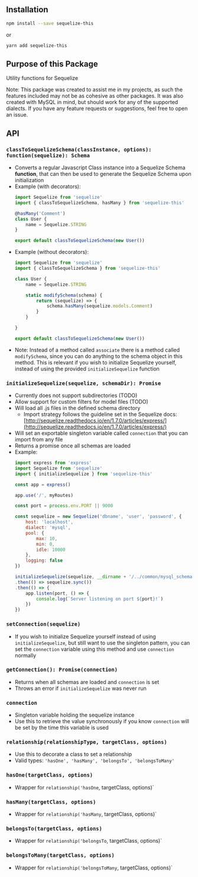 ## Installation

```sh
npm install --save sequelize-this
```

or

```sh
yarn add sequelize-this
```

## Purpose of this Package

Utility functions for Sequelize

Note: This package was created to assist me in my projects, as such the features included may not be as cohesive as other packages. It was also created with MySQL in mind, but should work for any of the supported dialects. If you have any feature requests or suggestions, feel free to open an issue.

## API

### `classToSequelizeSchema(classInstance, options): function(sequelize): Schema`
- Converts a regular Javascript Class instance into a Sequelize Schema **function**, that can then be used to generate the Sequelize Schema upon initialization
- Example (with decorators):
	```javascript
	import Sequelize from 'sequelize'
	import { classToSequelizeSchema, hasMany } from 'sequelize-this'

	@hasMany('Comment')
	class User {
		name = Sequelize.STRING
	}

	export default classToSequelizeSchema(new User())
	```
- Example (without decorators):
	```javascript
	import Sequelize from 'sequelize'
	import { classToSequelizeSchema } from 'sequelize-this'

	class User {
		name = Sequelize.STRING

		static modifySchema(schema) {
			return (sequelize) => {
				schema.hasMany(sequelize.models.Comment)
			}
		}

	}

	export default classToSequelizeSchema(new User())
	```
- Note: Instead of a method called `associate` there is a method called `modifySchema`, since you can do anything to the schema object in this method. This is relevant if you wish to initialize Sequelize yourself, instead of using the provided `initializeSequelize` function

### `initializeSequelize(sequelize, schemaDir): Promise`
- Currently does not support subdirectories (TODO)
- Allow support for custom filters for model files (TODO)
- Will load all .js files in the defined schema directory
	- Import strategy follows the guideline set in the Sequelize docs: [http://sequelize.readthedocs.io/en/1.7.0/articles/express/](http://sequelize.readthedocs.io/en/1.7.0/articles/express/)
- Will set an exportable singleton variable called `connection` that you can import from any file
- Returns a promise once all schemas are loaded
- Example:
	```javascript
	import express from 'express'
	import Sequelize from 'sequelize'
	import { initializeSequelize } from 'sequelize-this'

	const app = express()

	app.use('/', myRoutes)

	const port = process.env.PORT || 9000

	const sequelize = new Sequelize('dbname', 'user', 'password', {
		host: 'localhost',
		dialect: 'mysql',
		pool: {
			max: 10,
			min: 0,
			idle: 10000
		},
		logging: false
	})

	initializeSequelize(sequelize, __dirname + '/../common/mysql_schema')
	.then(() => sequelize.sync())
	.then(() => {
		app.listen(port, () => {
			console.log(`Server listening on port ${port}!`)
		})
	})
	```

### `setConnection(sequelize)`
- If you wish to initialize Sequelize yourself instead of using `initializeSequelize`, but still want to use the singleton pattern, you can set the `connection` variable using this method and use `connection` normally

### `getConnection(): Promise(connection)`
- Returns when all schemas are loaded and `connection` is set
- Throws an error if `initializeSequelize` was never run

### `connection`
- Singleton variable holding the sequelize instance
- Use this to retrieve the value synchronously if you know `connection` will be set by the time this variable is used

### `relationship(relationshipType, targetClass, options)`
- Use this to decorate a class to set a relationship
- Valid types: `'hasOne', 'hasMany', 'belongsTo', 'belongsToMany'`

### `hasOne(targetClass, options)`
- Wrapper for `relationship('hasOne`, targetClass, options)`

### `hasMany(targetClass, options)`
- Wrapper for `relationship('hasMany`, targetClass, options)`

### `belongsTo(targetClass, options)`
- Wrapper for `relationship('belongsTo`, targetClass, options)`

### `belongsToMany(targetClass, options)`
- Wrapper for `relationship('belongsToMany`, targetClass, options)`
